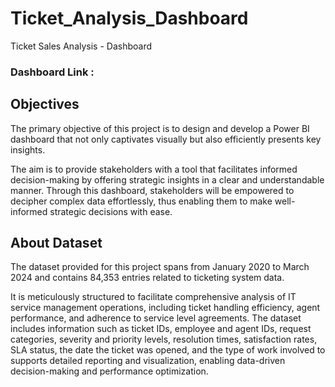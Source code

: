 # Ticket_Analysis_Dashboard
 Ticket Sales Analysis - Dashboard

### Dashboard Link : 

## Objectives
The primary objective of this project is to design and develop a Power BI dashboard that not only captivates visually but also efficiently presents key insights.

The aim is to provide stakeholders with a tool that facilitates informed decision-making by offering strategic insights in a clear and understandable manner. Through this dashboard, stakeholders will be empowered to decipher complex data effortlessly, thus enabling them to make well-informed strategic decisions with ease.

## About Dataset
The dataset provided for this project spans from January 2020 to March 2024 and contains 84,353 entries related to ticketing system data.

It is meticulously structured to facilitate comprehensive analysis of IT service management operations, including ticket handling efficiency, agent performance, and adherence to service level agreements. The dataset includes information such as ticket IDs, employee and agent IDs, request categories, severity and priority levels, resolution times, satisfaction rates, SLA status, the date the ticket was opened, and the type of work involved to supports detailed reporting and visualization, enabling data-driven decision-making and performance optimization.
